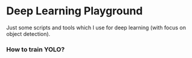 # Deep Learning Playground
Just some scripts and tools which I use for deep learning (with focus on object detection).

### How to train YOLO?

